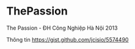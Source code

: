 ThePassion
==========

The Passion - ĐH Công Nghiệp Hà Nội 2013

Thông tin https://gist.github.com/jcisio/5574490
